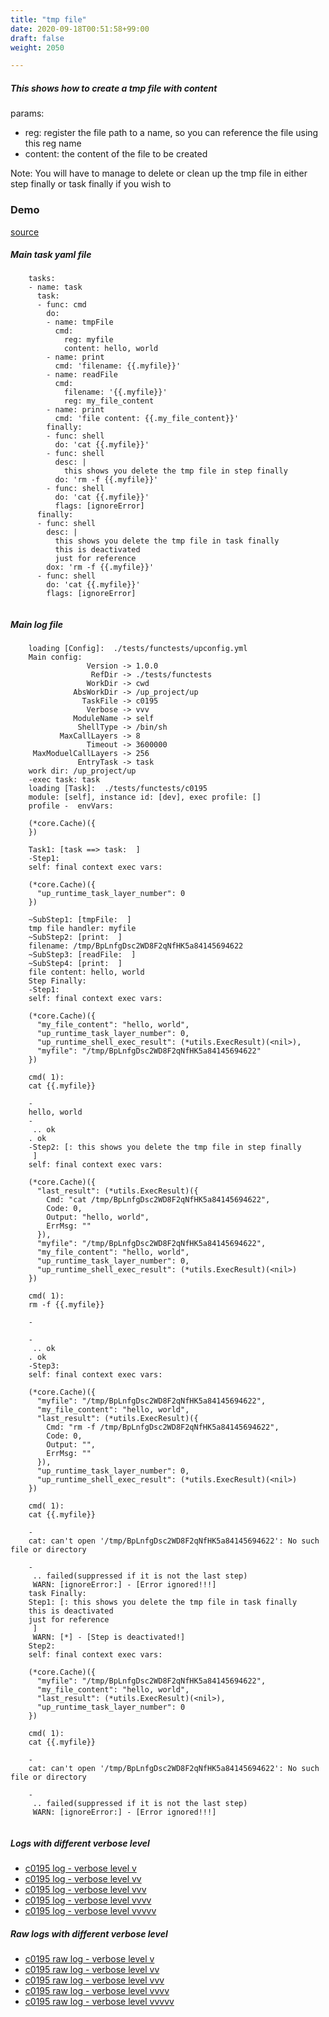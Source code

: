 ```yaml
---
title: "tmp file"
date: 2020-09-18T00:51:58+99:00
draft: false
weight: 2050

---
```


##### This shows how to create a tmp file with content

params:
* reg: register the file path to a name, so you can reference the file using this reg name
* content: the content of the file to be created

Note:
You will have to manage to delete or clean up the tmp file in either step finally or task finally if you wish to


### Demo








[source](https://github.com/upcmd/up/blob/master/tests/functests/c0195.yml)

##### Main task yaml file
```
    tasks:
    - name: task
      task:
      - func: cmd
        do:
        - name: tmpFile
          cmd:
            reg: myfile
            content: hello, world
        - name: print
          cmd: 'filename: {{.myfile}}'
        - name: readFile
          cmd:
            filename: '{{.myfile}}'
            reg: my_file_content
        - name: print
          cmd: 'file content: {{.my_file_content}}'
        finally:
        - func: shell
          do: 'cat {{.myfile}}'
        - func: shell
          desc: |
            this shows you delete the tmp file in step finally
          do: 'rm -f {{.myfile}}'
        - func: shell
          do: 'cat {{.myfile}}'
          flags: [ignoreError]
      finally:
      - func: shell
        desc: |
          this shows you delete the tmp file in task finally
          this is deactivated
          just for reference
        dox: 'rm -f {{.myfile}}'
      - func: shell
        do: 'cat {{.myfile}}'
        flags: [ignoreError]
    
```
##### Main log file
```
    loading [Config]:  ./tests/functests/upconfig.yml
    Main config:
                 Version -> 1.0.0
                  RefDir -> ./tests/functests
                 WorkDir -> cwd
              AbsWorkDir -> /up_project/up
                TaskFile -> c0195
                 Verbose -> vvv
              ModuleName -> self
               ShellType -> /bin/sh
           MaxCallLayers -> 8
                 Timeout -> 3600000
     MaxModuelCallLayers -> 256
               EntryTask -> task
    work dir: /up_project/up
    -exec task: task
    loading [Task]:  ./tests/functests/c0195
    module: [self], instance id: [dev], exec profile: []
    profile -  envVars:
    
    (*core.Cache)({
    })
    
    Task1: [task ==> task:  ]
    -Step1:
    self: final context exec vars:
    
    (*core.Cache)({
      "up_runtime_task_layer_number": 0
    })
    
    ~SubStep1: [tmpFile:  ]
    tmp file handler: myfile
    ~SubStep2: [print:  ]
    filename: /tmp/BpLnfgDsc2WD8F2qNfHK5a84145694622
    ~SubStep3: [readFile:  ]
    ~SubStep4: [print:  ]
    file content: hello, world
    Step Finally:
    -Step1:
    self: final context exec vars:
    
    (*core.Cache)({
      "my_file_content": "hello, world",
      "up_runtime_task_layer_number": 0,
      "up_runtime_shell_exec_result": (*utils.ExecResult)(<nil>),
      "myfile": "/tmp/BpLnfgDsc2WD8F2qNfHK5a84145694622"
    })
    
    cmd( 1):
    cat {{.myfile}}
    
    -
    hello, world
    -
     .. ok
    . ok
    -Step2: [: this shows you delete the tmp file in step finally
     ]
    self: final context exec vars:
    
    (*core.Cache)({
      "last_result": (*utils.ExecResult)({
        Cmd: "cat /tmp/BpLnfgDsc2WD8F2qNfHK5a84145694622",
        Code: 0,
        Output: "hello, world",
        ErrMsg: ""
      }),
      "myfile": "/tmp/BpLnfgDsc2WD8F2qNfHK5a84145694622",
      "my_file_content": "hello, world",
      "up_runtime_task_layer_number": 0,
      "up_runtime_shell_exec_result": (*utils.ExecResult)(<nil>)
    })
    
    cmd( 1):
    rm -f {{.myfile}}
    
    -
    
    -
     .. ok
    . ok
    -Step3:
    self: final context exec vars:
    
    (*core.Cache)({
      "myfile": "/tmp/BpLnfgDsc2WD8F2qNfHK5a84145694622",
      "my_file_content": "hello, world",
      "last_result": (*utils.ExecResult)({
        Cmd: "rm -f /tmp/BpLnfgDsc2WD8F2qNfHK5a84145694622",
        Code: 0,
        Output: "",
        ErrMsg: ""
      }),
      "up_runtime_task_layer_number": 0,
      "up_runtime_shell_exec_result": (*utils.ExecResult)(<nil>)
    })
    
    cmd( 1):
    cat {{.myfile}}
    
    -
    cat: can't open '/tmp/BpLnfgDsc2WD8F2qNfHK5a84145694622': No such file or directory
    
    -
     .. failed(suppressed if it is not the last step)
     WARN: [ignoreError:] - [Error ignored!!!]
    task Finally:
    Step1: [: this shows you delete the tmp file in task finally
    this is deactivated
    just for reference
     ]
     WARN: [*] - [Step is deactivated!]
    Step2:
    self: final context exec vars:
    
    (*core.Cache)({
      "myfile": "/tmp/BpLnfgDsc2WD8F2qNfHK5a84145694622",
      "my_file_content": "hello, world",
      "last_result": (*utils.ExecResult)(<nil>),
      "up_runtime_task_layer_number": 0
    })
    
    cmd( 1):
    cat {{.myfile}}
    
    -
    cat: can't open '/tmp/BpLnfgDsc2WD8F2qNfHK5a84145694622': No such file or directory
    
    -
     .. failed(suppressed if it is not the last step)
     WARN: [ignoreError:] - [Error ignored!!!]
    
```


##### Logs with different verbose level
* [c0195 log - verbose level v](../../logs/c0195_v)
* [c0195 log - verbose level vv](../../logs/c0195_vv)
* [c0195 log - verbose level vvv](../../logs/c0195_vvvv)
* [c0195 log - verbose level vvvv](../../logs/c0195_vvvv)
* [c0195 log - verbose level vvvvv](../../logs/c0195_vvvvv)

##### Raw logs with different verbose level
* [c0195 raw log - verbose level v](../../reflogs/c0195_v.log)
* [c0195 raw log - verbose level vv](../../reflogs/c0195_vv.log)
* [c0195 raw log - verbose level vvv](../../reflogs/c0195_vvv.log)
* [c0195 raw log - verbose level vvvv](../../reflogs/c0195_vvvv.log)
* [c0195 raw log - verbose level vvvvv](../../reflogs/c0195_vvvvv.log)







